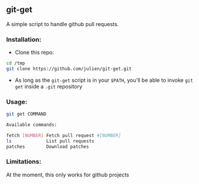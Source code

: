 git-get
---

A simple script to handle github pull requests.


### Installation:

- Clone this repo:

```sh
cd /tmp
git clone https://github.com/julien/git-get.git
```

- As long as the `git-get` script is in your `$PATH`, you'll be able to
invoke `git get` inside a `.git` repository

### Usage:

```sh
git get COMMAND

Available commands:

fetch [NUMBER] Fetch pull request #[NUMBER]
ls             List pull requests
patches        Download patches
```

### Limitations:

At the moment, this only works for github projects


